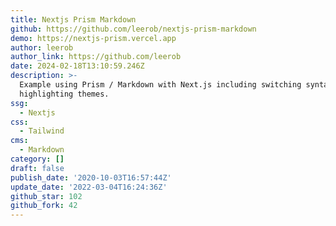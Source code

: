 ```yaml
---
title: Nextjs Prism Markdown
github: https://github.com/leerob/nextjs-prism-markdown
demo: https://nextjs-prism.vercel.app
author: leerob
author_link: https://github.com/leerob
date: 2024-02-18T13:10:59.246Z
description: >-
  Example using Prism / Markdown with Next.js including switching syntax
  highlighting themes.
ssg:
  - Nextjs
css:
  - Tailwind
cms:
  - Markdown
category: []
draft: false
publish_date: '2020-10-03T16:57:44Z'
update_date: '2022-03-04T16:24:36Z'
github_star: 102
github_fork: 42
---
```

